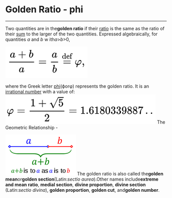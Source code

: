 # Golden Ratio - phi

---

Two quantities are in the**golden ratio** if their [ratio](https://en.wikipedia.org/wiki/Ratio) is the same as the ratio of their [sum](https://en.wikipedia.org/wiki/Summation) to the larger of the two quantities. Expressed algebraically, for quantities *a* and *b* w ith*a*>*b*>0,

![a def ](media/Golden-Ratio-phi-image1.png)

where the Greek letter [phi](https://en.wikipedia.org/wiki/Phi_(letter))(ϕorφ) represents the golden ratio. It is an [irrational number](https://en.wikipedia.org/wiki/Irrational_number) with a value of:
![image](media/Golden-Ratio-phi-image2.png)
The Geometric Relationship -

![image](media/Golden-Ratio-phi-image3.png)
The golden ratio is also called the**golden mean**or**golden section**(Latin:*sectio aurea*).Other names include**extreme and mean ratio**, **medial section**, **divine proportion**, **divine section** (Latin:*sectio divina*), **golden proportion**, **golden cut**, and**golden number**.
